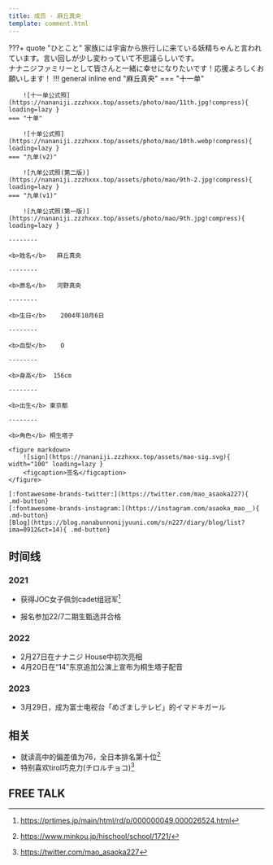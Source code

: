 ```yaml
---
title: 成员 - 麻丘真央
template: comment.html
---
```

???+ quote "ひとこと"
    家族には宇宙から旅行しに来ている妖精ちゃんと言われています。言い回しが少し変わっていて不思議らしいです。<br> ナナニジファミリーとして皆さんと一緒に幸せになりたいです！応援よろしくお願いします！
!!! general inline end "麻丘真央"
    === "十一单"

        ![十一单公式照](https://nananiji.zzzhxxx.top/assets/photo/mao/11th.jpg!compress){ loading=lazy }
    === "十单"

        ![十单公式照](https://nananiji.zzzhxxx.top/assets/photo/mao/10th.webp!compress){ loading=lazy }
    === "九单(v2)"

        ![九单公式照(第二版)](https://nananiji.zzzhxxx.top/assets/photo/mao/9th-2.jpg!compress){ loading=lazy }
    === "九单(v1)"

        ![九单公式照(第一版)](https://nananiji.zzzhxxx.top/assets/photo/mao/9th.jpg!compress){ loading=lazy }

    --------

    <b>姓名</b>   麻丘真央

    --------

    <b>原名</b>   河野真央

    --------

    <b>生日</b>    2004年10月6日

    --------

    <b>血型</b>    O

    --------

    <b>身高</b>  156cm

    --------

    <b>出生</b> 東京都

    --------

    <b>角色</b> 桐生塔子
  
    <figure markdown>
        ![sign](https://nananiji.zzzhxxx.top/assets/mao-sig.svg){ width="100" loading=lazy }
        <figcaption>签名</figcaption>
    </figure>

    [:fontawesome-brands-twitter:](https://twitter.com/mao_asaoka227){ .md-button} 
    [:fontawesome-brands-instagram:](https://instagram.com/asaoka_mao__){ .md-button} 
    [Blog](https://blog.nanabunnonijyuuni.com/s/n227/diary/blog/list?ima=0912&ct=14){ .md-button}

## 时间线
### 2021 

- 获得JOC女子佩剑cadet组冠军[^1]

- 报名参加22/7二期生甄选并合格

### 2022

- 2月27日在ナナニジ House中初次亮相
- 4月20日在“14”东京追加公演上宣布为桐生塔子配音

### 2023

- 3月29日，成为富士电视台「めざましテレビ」的イマドキガール

## 相关

- 就读高中的偏差值为76，全日本排名第十位[^2]
- 特别喜欢tirol巧克力(チロルチョコ)[^3]

## FREE TALK

<div id="dplayer"></div>


<script src="https://nananiji.zzzhxxx.top/js/md5.js"></script>
<script src="https://nananiji.zzzhxxx.top/js/hls.min.js"></script>
<script src="https://nananiji.zzzhxxx.top/js/DPlayer.min.js"></script>
<script>
    const dp = new DPlayer({
    container: document.getElementById('dplayer'),
    video: {
        url: 'https://manifest.prod.boltdns.net/manifest/v1/hls/v4/clear/4504957038001/316cb35b-a174-42c7-b517-fa3da69997a1/10s/master.m3u8?fastly_token=NjJkYTRmYWZfNzIyNDU3MDU3NzA0MWFhNjY1MjZhMDNmYWIwMTI5NjA1ZjAxOGFhMWY5ZWY2NzU3ZDU5MDE1ZjY4NjQ3ZWE3NQ%3D%3D',
        type: 'hls',
    },
    danmaku: {
        id: md5('mao-intro'),
        api: "https://danmu.zzzhxxx.top/"
    },
    contextmenu: [
    {
        text: '227WiKi',
        link: 'https://github.com/227WiKi/227WiKi',
    },
    ]
});
console.log(dp.plugins.hls);
</script>


[^1]: https://prtimes.jp/main/html/rd/p/000000049.000026524.html
[^2]: https://www.minkou.jp/hischool/school/1721/
[^3]: https://twitter.com/mao_asaoka227

